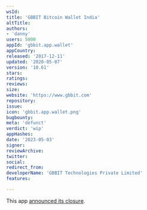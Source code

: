 ```yaml
---
wsId: 
title: 'GBBIT Bitcoin Wallet India'
altTitle: 
authors:
- 'danny'
users: 5000
appId: 'gbbit.app.wallet'
appCountry: 
released: '2017-12-11'
updated: '2020-05-07'
version: '10.61'
stars: 
ratings: 
reviews: 
size: 
website: 'https://www.gbbit.com'
repository: 
issue: 
icon: 'gbbit.app.wallet.png'
bugbounty: 
meta: 'defunct'
verdict: 'wip'
appHashes: 
date: '2023-05-03'
signer: 
reviewArchive: 
twitter: 
social: 
redirect_from: 
developerName: 'GBBIT Technologies Private Limited'
features: 

---
```


This app [announced its closure](https://twitter.com/BitcoinWalletz/status/1653711296427364353).

